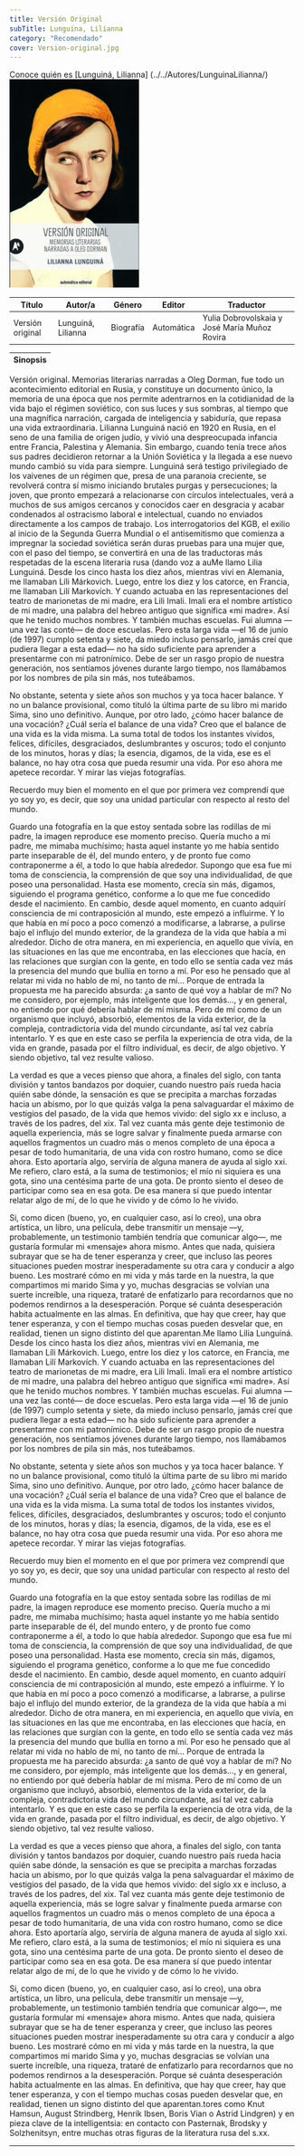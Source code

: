 ```yaml
---
title: Versión Original
subTitle: Lunguina, Lilianna
category: "Recomendado"
cover: Version-original.jpg
---
```

Conoce quién es [Lunguiná, Lilianna] (../../Autores/LunguinaLilianna/)
!["Imagen no encontrada"](Version-original.jpg)

Título | Autor/a | Género | Editor | Traductor |
------ | ------- | ------ | ------ | --------- |
Versión original  | Lunguiná, Lilianna | Biografía | Automática | Yulia Dobrovolskaia y José María Muñoz Rovira |

|Sinopsis|
|--------|
Versión original. Memorias literarias narradas a Oleg Dorman, fue todo un acontecimiento editorial en Rusia, y constituye un documento único, la memoria de una época que nos permite adentrarnos en la cotidianidad de la vida bajo el régimen soviético, con sus luces y sus sombras, al tiempo que una magnífica narración, cargada de inteligencia y sabiduría, que repasa una vida extraordinaria. Lilianna Lunguiná nació en 1920 en Rusia, en el seno de una familia de origen judío, y vivió una despreocupada infancia entre Francia, Palestina y Alemania. Sin embargo, cuando tenía trece años sus padres decidieron retornar a la Unión Soviética y la llegada a ese nuevo mundo cambió su vida para siempre. Lunguiná será testigo privilegiado de los vaivenes de un régimen que, presa de una paranoia creciente, se revolverá contra sí mismo iniciando brutales purgas y persecuciones; la joven, que pronto empezará a relacionarse con círculos intelectuales, verá a muchos de sus amigos cercanos y conocidos caer en desgracia y acabar condenados al ostracismo laboral e intelectual, cuando no enviados directamente a los campos de trabajo. Los interrogatorios del KGB, el exilio al inicio de la Segunda Guerra Mundial o el antisemitismo que comienza a impregnar la sociedad soviética serán duras pruebas para una mujer que, con el paso del tiempo, se convertirá en una de las traductoras más respetadas de la escena literaria rusa (dando voz a auMe llamo Lilia Lunguiná. Desde los cinco hasta los diez años, mientras viví en Alemania, me llamaban Líli Márkovich. Luego, entre los diez y los catorce, en Francia, me llamaban Lilí Markovích. Y cuando actuaba en las representaciones del teatro de marionetas de mi madre, era Lili Imali. Imali era el nombre artístico de mi madre, una palabra del hebreo antiguo que significa «mi madre». Así que he tenido muchos nombres. Y también muchas escuelas. Fui alumna —una vez las conté— de doce escuelas. Pero esta larga vida —el 16 de junio (de 1997) cumplo setenta y siete, da miedo incluso pensarlo, jamás creí que pudiera llegar a esta edad— no ha sido suficiente para aprender a presentarme con mi patronímico. Debe de ser un rasgo propio de nuestra generación, nos sentíamos jóvenes durante largo tiempo, nos llamábamos por los nombres de pila sin más, nos tuteábamos.

No obstante, setenta y siete años son muchos y ya toca hacer balance. Y no un balance provisional, como tituló la última parte de su libro mi marido Sima, sino uno definitivo. Aunque, por otro lado, ¿cómo hacer balance de una vocación? ¿Cuál sería el balance de una vida? Creo que el balance de una vida es la vida misma. La suma total de todos los instantes vividos, felices, difíciles, desgraciados, deslumbrantes y oscuros; todo el conjunto de los minutos, horas y días; la esencia, digamos, de la vida, ese es el balance, no hay otra cosa que pueda resumir una vida. Por eso ahora me apetece recordar. Y mirar las viejas fotografías.

Recuerdo muy bien el momento en el que por primera vez comprendí que yo soy yo, es decir, que soy una unidad particular con respecto al resto del mundo.

Guardo una fotografía en la que estoy sentada sobre las rodillas de mi padre, la imagen reproduce ese momento preciso. Quería mucho a mi padre, me mimaba muchísimo; hasta aquel instante yo me había sentido parte inseparable de él, del mundo entero, y de pronto fue como contraponerme a él, a todo lo que había alrededor. Supongo que esa fue mi toma de consciencia, la comprensión de que soy una individualidad, de que poseo una personalidad. Hasta ese momento, crecía sin más, digamos, siguiendo el programa genético, conforme a lo que me fue concedido desde el nacimiento. En cambio, desde aquel momento, en cuanto adquirí consciencia de mi contraposición al mundo, este empezó a influirme. Y lo que había en mí poco a poco comenzó a modificarse, a labrarse, a pulirse bajo el influjo del mundo exterior, de la grandeza de la vida que había a mi alrededor. Dicho de otra manera, en mi experiencia, en aquello que vivía, en las situaciones en las que me encontraba, en las elecciones que hacía, en las relaciones que surgían con la gente, en todo ello se sentía cada vez más la presencia del mundo que bullía en torno a mí. Por eso he pensado que al relatar mi vida no hablo de mí, no tanto de mí… Porque de entrada la propuesta me ha parecido absurda: ¿a santo de qué voy a hablar de mí? No me considero, por ejemplo, más inteligente que los demás…, y en general, no entiendo por qué debería hablar de mí misma. Pero de mí como de un organismo que incluyó, absorbió, elementos de la vida exterior, de la compleja, contradictoria vida del mundo circundante, así tal vez cabría intentarlo. Y es que en este caso se perfila la experiencia de otra vida, de la vida en grande, pasada por el filtro individual, es decir, de algo objetivo. Y siendo objetivo, tal vez resulte valioso.

La verdad es que a veces pienso que ahora, a finales del siglo, con tanta división y tantos bandazos por doquier, cuando nuestro país rueda hacia quién sabe dónde, la sensación es que se precipita a marchas forzadas hacia un abismo, por lo que quizás valga la pena salvaguardar el máximo de vestigios del pasado, de la vida que hemos vivido: del siglo xx e incluso, a través de los padres, del xix. Tal vez cuanta más gente deje testimonio de aquella experiencia, más se logre salvar y finalmente pueda armarse con aquellos fragmentos un cuadro más o menos completo de una época a pesar de todo humanitaria, de una vida con rostro humano, como se dice ahora. Esto aportaría algo, serviría de alguna manera de ayuda al siglo xxi. Me refiero, claro está, a la suma de testimonios; el mío ni siquiera es una gota, sino una centésima parte de una gota. De pronto siento el deseo de participar como sea en esa gota. De esa manera sí que puedo intentar relatar algo de mí, de lo que he vivido y de cómo lo he vivido.

Si, como dicen (bueno, yo, en cualquier caso, así lo creo), una obra artística, un libro, una película, debe transmitir un mensaje —y, probablemente, un testimonio también tendría que comunicar algo—, me gustaría formular mi «mensaje» ahora mismo. Antes que nada, quisiera subrayar que se ha de tener esperanza y creer, que incluso las peores situaciones pueden mostrar inesperadamente su otra cara y conducir a algo bueno. Les mostraré cómo en mi vida y más tarde en la nuestra, la que compartimos mi marido Sima y yo, muchas desgracias se volvían una suerte increíble, una riqueza, trataré de enfatizarlo para recordarnos que no podemos rendirnos a la desesperación. Porque sé cuánta desesperación habita actualmente en las almas. En definitiva, que hay que creer, hay que tener esperanza, y con el tiempo muchas cosas pueden desvelar que, en realidad, tienen un signo distinto del que aparentan.Me llamo Lilia Lunguiná. Desde los cinco hasta los diez años, mientras viví en Alemania, me llamaban Líli Márkovich. Luego, entre los diez y los catorce, en Francia, me llamaban Lilí Markovích. Y cuando actuaba en las representaciones del teatro de marionetas de mi madre, era Lili Imali. Imali era el nombre artístico de mi madre, una palabra del hebreo antiguo que significa «mi madre». Así que he tenido muchos nombres. Y también muchas escuelas. Fui alumna —una vez las conté— de doce escuelas. Pero esta larga vida —el 16 de junio (de 1997) cumplo setenta y siete, da miedo incluso pensarlo, jamás creí que pudiera llegar a esta edad— no ha sido suficiente para aprender a presentarme con mi patronímico. Debe de ser un rasgo propio de nuestra generación, nos sentíamos jóvenes durante largo tiempo, nos llamábamos por los nombres de pila sin más, nos tuteábamos.

No obstante, setenta y siete años son muchos y ya toca hacer balance. Y no un balance provisional, como tituló la última parte de su libro mi marido Sima, sino uno definitivo. Aunque, por otro lado, ¿cómo hacer balance de una vocación? ¿Cuál sería el balance de una vida? Creo que el balance de una vida es la vida misma. La suma total de todos los instantes vividos, felices, difíciles, desgraciados, deslumbrantes y oscuros; todo el conjunto de los minutos, horas y días; la esencia, digamos, de la vida, ese es el balance, no hay otra cosa que pueda resumir una vida. Por eso ahora me apetece recordar. Y mirar las viejas fotografías.

Recuerdo muy bien el momento en el que por primera vez comprendí que yo soy yo, es decir, que soy una unidad particular con respecto al resto del mundo.

Guardo una fotografía en la que estoy sentada sobre las rodillas de mi padre, la imagen reproduce ese momento preciso. Quería mucho a mi padre, me mimaba muchísimo; hasta aquel instante yo me había sentido parte inseparable de él, del mundo entero, y de pronto fue como contraponerme a él, a todo lo que había alrededor. Supongo que esa fue mi toma de consciencia, la comprensión de que soy una individualidad, de que poseo una personalidad. Hasta ese momento, crecía sin más, digamos, siguiendo el programa genético, conforme a lo que me fue concedido desde el nacimiento. En cambio, desde aquel momento, en cuanto adquirí consciencia de mi contraposición al mundo, este empezó a influirme. Y lo que había en mí poco a poco comenzó a modificarse, a labrarse, a pulirse bajo el influjo del mundo exterior, de la grandeza de la vida que había a mi alrededor. Dicho de otra manera, en mi experiencia, en aquello que vivía, en las situaciones en las que me encontraba, en las elecciones que hacía, en las relaciones que surgían con la gente, en todo ello se sentía cada vez más la presencia del mundo que bullía en torno a mí. Por eso he pensado que al relatar mi vida no hablo de mí, no tanto de mí… Porque de entrada la propuesta me ha parecido absurda: ¿a santo de qué voy a hablar de mí? No me considero, por ejemplo, más inteligente que los demás…, y en general, no entiendo por qué debería hablar de mí misma. Pero de mí como de un organismo que incluyó, absorbió, elementos de la vida exterior, de la compleja, contradictoria vida del mundo circundante, así tal vez cabría intentarlo. Y es que en este caso se perfila la experiencia de otra vida, de la vida en grande, pasada por el filtro individual, es decir, de algo objetivo. Y siendo objetivo, tal vez resulte valioso.

La verdad es que a veces pienso que ahora, a finales del siglo, con tanta división y tantos bandazos por doquier, cuando nuestro país rueda hacia quién sabe dónde, la sensación es que se precipita a marchas forzadas hacia un abismo, por lo que quizás valga la pena salvaguardar el máximo de vestigios del pasado, de la vida que hemos vivido: del siglo xx e incluso, a través de los padres, del xix. Tal vez cuanta más gente deje testimonio de aquella experiencia, más se logre salvar y finalmente pueda armarse con aquellos fragmentos un cuadro más o menos completo de una época a pesar de todo humanitaria, de una vida con rostro humano, como se dice ahora. Esto aportaría algo, serviría de alguna manera de ayuda al siglo xxi. Me refiero, claro está, a la suma de testimonios; el mío ni siquiera es una gota, sino una centésima parte de una gota. De pronto siento el deseo de participar como sea en esa gota. De esa manera sí que puedo intentar relatar algo de mí, de lo que he vivido y de cómo lo he vivido.

Si, como dicen (bueno, yo, en cualquier caso, así lo creo), una obra artística, un libro, una película, debe transmitir un mensaje —y, probablemente, un testimonio también tendría que comunicar algo—, me gustaría formular mi «mensaje» ahora mismo. Antes que nada, quisiera subrayar que se ha de tener esperanza y creer, que incluso las peores situaciones pueden mostrar inesperadamente su otra cara y conducir a algo bueno. Les mostraré cómo en mi vida y más tarde en la nuestra, la que compartimos mi marido Sima y yo, muchas desgracias se volvían una suerte increíble, una riqueza, trataré de enfatizarlo para recordarnos que no podemos rendirnos a la desesperación. Porque sé cuánta desesperación habita actualmente en las almas. En definitiva, que hay que creer, hay que tener esperanza, y con el tiempo muchas cosas pueden desvelar que, en realidad, tienen un signo distinto del que aparentan.tores como Knut Hamsun, August Strindberg, Henrik Ibsen, Boris Vian o Astrid Lindgren) y en pieza clave de la intelligentsia: en contacto con Pasternak, Brodsky y Solzhenitsyn, entre muchas otras figuras de la literatura rusa del s.xx. 
***